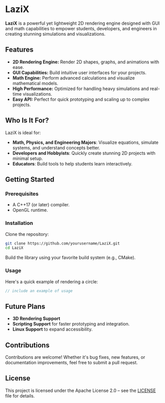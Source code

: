 # LaziX  

**LaziX** is a powerful yet lightweight 2D rendering engine designed with GUI and math capabilities to empower students, developers, and engineers in creating stunning simulations and visualizations.

## Features  
- **2D Rendering Engine:** Render 2D shapes, graphs, and animations with ease.  
- **GUI Capabilities:** Build intuitive user interfaces for your projects.  
- **Math Engine:** Perform advanced calculations and visualize mathematical models.  
- **High Performance:** Optimized for handling heavy simulations and real-time visualizations.  
- **Easy API:** Perfect for quick prototyping and scaling up to complex projects.

## Who Is It For?  
LaziX is ideal for:  
- **Math, Physics, and Engineering Majors**: Visualize equations, simulate systems, and understand concepts better.  
- **Developers and Hobbyists**: Quickly create stunning 2D projects with minimal setup.  
- **Educators**: Build tools to help students learn interactively.  

## Getting Started  

### Prerequisites  
- A C++17 (or later) compiler.  
- OpenGL runtime.  

### Installation  
Clone the repository:  
```bash  
git clone https://github.com/yourusername/LaziX.git  
cd LaziX  
```  
Build the library using your favorite build system (e.g., CMake).  

### Usage  
Here's a quick example of rendering a circle:  
```cpp  
// include an example of usage
```  

## Future Plans  
- **3D Rendering Support**  
- **Scripting Support** for faster prototyping and integration.  
- **Linux Support** to expand accessibility.  

## Contributions  
Contributions are welcome! Whether it's bug fixes, new features, or documentation improvements, feel free to submit a pull request.  

## License  
This project is licensed under the Apache License 2.0 – see the [LICENSE](LICENSE) file for details.  
